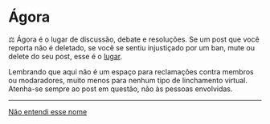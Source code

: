 # Ágora
⚖️ Ágora é o lugar de discussão, debate e resoluções. Se um post que você reporta não é deletado, se você se sentiu injustiçado por um ban, mute ou delete do seu post, esse é o [lugar](https://github.com/desenvolvimento-web/agora/issues).

Lembrando que aqui não é um espaço para reclamações contra membros ou modaradores, muito menos para nenhum tipo de linchamento virtual. Atenha-se  sempre ao post em questão, não às pessoas envolvidas.

---
[Não entendi esse nome](https://pt.wikipedia.org/wiki/%C3%81gora)
